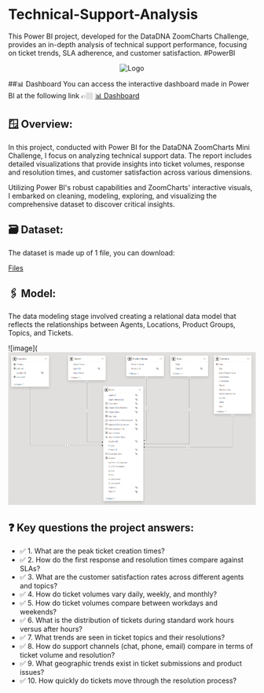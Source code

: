 # Technical-Support-Analysis
This Power BI project, developed for the DataDNA ZoomCharts Challenge, provides an in-depth analysis of technical support performance, focusing on ticket trends, SLA adherence, and customer satisfaction. #PowerBI 

<div align="center">
<img src="https://github.com/IrisMejuto/The-Movie-Database-TMDB/blob/main/Images/Slide4.JPG" alt="Logo" width="800" height="500">
</div>

##📊 Dashboard
You can access the interactive dashboard made in Power BI at the following link 👉🏼 [📊 Dashboard](https://app.powerbi.com/view?r=eyJrIjoiZjdmZjE0ODQtZWI2YS00YzNlLWIxOGQtZWNiMTY5YzdlNWRmIiwidCI6IjQ2NTRiNmYxLTBlNDctNDU3OS1hOGExLTAyZmU5ZDk0M2M3YiIsImMiOjl9)

## 🪟 Overview:
In this project, conducted with Power BI for the DataDNA ZoomCharts Mini Challenge, I focus on analyzing technical support data. The report includes detailed visualizations that provide insights into ticket volumes, response and resolution times, and customer satisfaction across various dimensions.

Utilizing Power BI's robust capabilities and ZoomCharts' interactive visuals, I embarked on cleaning, modeling, exploring, and visualizing the comprehensive dataset to discover critical insights.

## 🗃️ Dataset:
The dataset is made up of 1 file, you can download:

[Files](https://github.com/IrisMejuto/Technical-Support-Analysis/blob/main/Dataset/Onyx%20Data%20-DataDNA%20Dataset%20Challenge%20-%20Technical%20Support%20Dataset%20-%20May%202024.xlsx)

## 🖇️ Model:
The data modeling stage involved creating a relational data model that reflects the relationships between Agents, Locations, Product Groups, Topics, and Tickets.

![image](![image](https://github.com/IrisMejuto/Technical-Support-Analysis/blob/main/Images/Modelo.png)

## ❓ Key questions the project answers:
* ✅ 1. What are the peak ticket creation times?
* ✅ 2. How do the first response and resolution times compare against SLAs?
* ✅ 3. What are the customer satisfaction rates across different agents and topics?
* ✅ 4. How do ticket volumes vary daily, weekly, and monthly?
* ✅ 5. How do ticket volumes compare between workdays and weekends?
* ✅ 6. What is the distribution of tickets during standard work hours versus after hours?
* ✅ 7. What trends are seen in ticket topics and their resolutions?
* ✅ 8. How do support channels (chat, phone, email) compare in terms of ticket volume and resolution?
* ✅ 9. What geographic trends exist in ticket submissions and product issues?
* ✅ 10. How quickly do tickets move through the resolution process?
